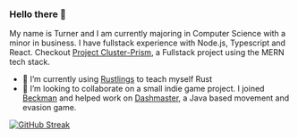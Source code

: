 ### Hello there 👋

<!-- ![image info](./2D9CC9BF-F8D5-436C-B136-FA86262312D2.JPG) -->
<!-- <img src="./2D9CC9BF-F8D5-436C-B136-FA86262312D2.JPG" alt="Profile photo" width="200"/> -->

My name is Turner and I am currently majoring in Computer Science with a minor in business. I have fullstack experience with Node.js, Typescript and React. Checkout [Project Cluster-Prism](https://github.com/TurnerTastic1/Project-Cluster-Prism), a Fullstack project using the MERN tech stack.


- 🔭 I’m currently using [Rustlings](https://github.com/rust-lang/rustlings) to teach myself Rust
- 👯 I’m looking to collaborate on a small indie game project. I joined [Beckman](https://github.com/Beckman123) and helped work on [Dashmaster](https://github.com/Beckman123/Dash-Master), a Java based movement and evasion game.

[![GitHub Streak](https://github-readme-streak-stats.herokuapp.com?user=TurnerTastic1&theme=tokyonight_duo)](https://git.io/streak-stats)
